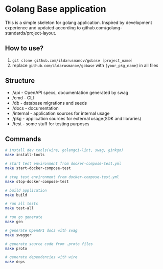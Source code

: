 # Golang Base application

This is a simple skeleton for golang application. Inspired by development experience and updated according to github.com/golang-standards/project-layout.

## How to use?

1. `git clone github.com/ildarusmanov/gobase [project_name]`
2. replace `github.com/ildarusmanov/gobase` with `[your_pkg_name]` in all files

## Structure

* /api - OpenAPI specs, documentation generated by swag
* /cmd - CLI
* /db - database migrations and seeds
* /docs - documentation
* /internal - application sources for internal usage
* /pkg - application sources for external usage(SDK and libraries)
* /test - some stuff for testing purposes

## Commands
```sh
# install dev tools(wire, golangci-lint, swag, ginkgo)
make install-tools

# start test environment from docker-compose-test.yml
make start-docker-compose-test

# stop test environment from docker-compose-test.yml
make stop-docker-compose-test

# build application
make build

# run all tests
make test-all

# run go generate
make gen

# generate OpenAPI docs with swag
make swagger

# generate source code from .proto files
make proto

# generate dependencies with wire
make deps
```
